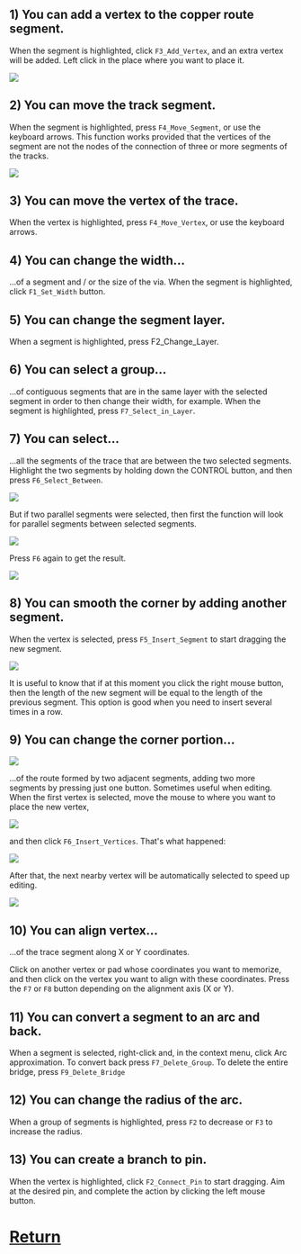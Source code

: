 ## 1) You can add a vertex to the copper route segment. 

When the segment is highlighted, click `F3_Add_Vertex`, and an extra vertex will be added. Left click in the place where you want to place it.

![](pictures/edit_tr1.png)

## 2) You can move the track segment. 

When the segment is highlighted, press `F4_Move_Segment`, or use the keyboard arrows. This function works provided that the vertices of the segment are not the nodes of the connection of three or more segments of the tracks.

![](pictures/edit_tr2.png)

## 3) You can move the vertex of the trace. 

When the vertex is highlighted, press `F4_Move_Vertex`, or use the keyboard arrows.

## 4) You can change the width...

...of a segment and / or the size of the via. When the segment is highlighted, click `F1_Set_Width` button.

## 5) You can change the segment layer.

When a segment is highlighted, press F2_Change_Layer.

## 6) You can select a group...

...of contiguous segments that are in the same layer with the selected segment in order to then change their width, for example. When the segment is highlighted, press `F7_Select_in_Layer`.

## 7) You can select...

...all the segments of the trace that are between the two selected segments. Highlight the two segments by holding down the CONTROL button, and then press `F6_Select_Between`.

![](pictures/sel_between1.png)

But if two parallel segments were selected, then first the function will look for parallel segments between selected segments.

![](pictures/sel_between2.png)

Press `F6` again to get the result.

![](pictures/sel_between3.png)

## 8) You can smooth the corner by adding another segment.

When the vertex is selected, press `F5_Insert_Segment` to start dragging the new segment. 

![](pictures/edit_tr7.png)

It is useful to know that if at this moment you click the right mouse button, then the length of the new segment will be equal to the length of the previous segment. This option is good when you need to insert several times in a row.

## 9) You can change the corner portion... 

![](pictures/edit_tr8.png)

...of the route formed by two adjacent segments, adding two more segments by pressing just one button. Sometimes useful when editing. When the first vertex is selected, move the mouse to where you want to place the new vertex, 

![](pictures/edit_tr8_2.png)

and then click `F6_Insert_Vertices`. That's what happened:

![](pictures/edit_tr8_3.png)

After that, the next nearby vertex will be automatically selected to speed up editing.

![](pictures/edit_tr8_4.png)

## 10) You can align vertex...

...of the trace segment along X or Y coordinates. 

Click on another vertex or pad whose coordinates you want to memorize, and then click on the vertex you want to align with these coordinates. Press the `F7` or `F8` button depending on the alignment axis (X or Y).

## 11) You can convert a segment to an arc and back. 

When a segment is selected, right-click and, in the context menu, click Arc approximation. To convert back press `F7_Delete_Group`. To delete the entire bridge, press `F9_Delete_Bridge`

## 12) You can change the radius of the arc. 

When a group of segments is highlighted, press `F2` to decrease or `F3` to increase the radius.

## 13) You can create a branch to pin. 

When the vertex is highlighted, click `F2_Connect_Pin` to start dragging. Aim at the desired pin, and complete the action by clicking the left mouse button.

# [Return](How_to.md)
